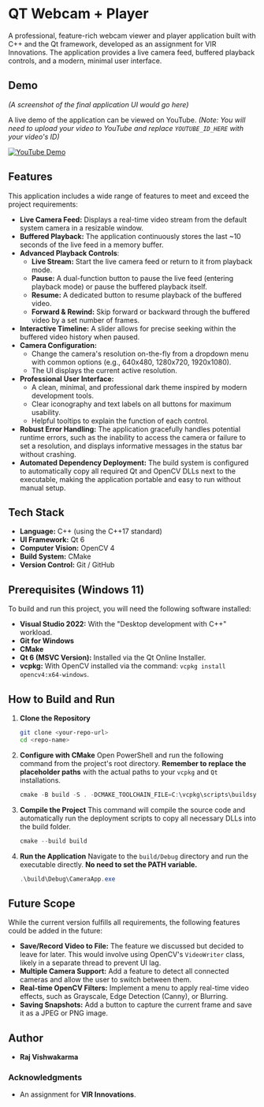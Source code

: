 # QT Webcam + Player

A professional, feature-rich webcam viewer and player application built with C++ and the Qt framework, developed as an assignment for VIR Innovations. The application provides a live camera feed, buffered playback controls, and a modern, minimal user interface.

## Demo

*(A screenshot of the final application UI would go here)*

A live demo of the application can be viewed on YouTube.
*(Note: You will need to upload your video to YouTube and replace `YOUTUBE_ID_HERE` with your video's ID)*

[![YouTube Demo](https://img.youtube.com/vi/YOUTUBE_ID_HERE/0.jpg)](https://www.youtube.com/watch?v=YOUTUBE_ID_HERE)

## Features

This application includes a wide range of features to meet and exceed the project requirements:

* **Live Camera Feed:** Displays a real-time video stream from the default system camera in a resizable window.
* **Buffered Playback:** The application continuously stores the last ~10 seconds of the live feed in a memory buffer.
* **Advanced Playback Controls**:
    * **Live Stream:** Start the live camera feed or return to it from playback mode.
    * **Pause:** A dual-function button to pause the live feed (entering playback mode) or pause the buffered playback itself.
    * **Resume:** A dedicated button to resume playback of the buffered video.
    * **Forward & Rewind:** Skip forward or backward through the buffered video by a set number of frames.
* **Interactive Timeline:** A slider allows for precise seeking within the buffered video history when paused.
* **Camera Configuration:**
    * Change the camera's resolution on-the-fly from a dropdown menu with common options (e.g., 640x480, 1280x720, 1920x1080).
    * The UI displays the current active resolution.
* **Professional User Interface:**
    * A clean, minimal, and professional dark theme inspired by modern development tools.
    * Clear iconography and text labels on all buttons for maximum usability.
    * Helpful tooltips to explain the function of each control.
* **Robust Error Handling:** The application gracefully handles potential runtime errors, such as the inability to access the camera or failure to set a resolution, and displays informative messages in the status bar without crashing.
* **Automated Dependency Deployment:** The build system is configured to automatically copy all required Qt and OpenCV DLLs next to the executable, making the application portable and easy to run without manual setup.

## Tech Stack

* **Language:** C++ (using the C++17 standard)
* **UI Framework:** Qt 6
* **Computer Vision:** OpenCV 4
* **Build System:** CMake
* **Version Control:** Git / GitHub

## Prerequisites (Windows 11)

To build and run this project, you will need the following software installed:

* **Visual Studio 2022:** With the "Desktop development with C++" workload.
* **Git for Windows**
* **CMake**
* **Qt 6 (MSVC Version):** Installed via the Qt Online Installer.
* **vcpkg:** With OpenCV installed via the command: `vcpkg install opencv4:x64-windows`.

## How to Build and Run

1.  **Clone the Repository**
    ```bash
    git clone <your-repo-url>
    cd <repo-name>
    ```

2.  **Configure with CMake**
    Open PowerShell and run the following command from the project's root directory. **Remember to replace the placeholder paths** with the actual paths to your `vcpkg` and `Qt` installations.

    ```powershell
    cmake -B build -S . -DCMAKE_TOOLCHAIN_FILE=C:\vcpkg\scripts\buildsystems\vcpkg.cmake -DCMAKE_PREFIX_PATH=C:\Qt\6.9.1\msvc2022_64
    ```

3.  **Compile the Project**
    This command will compile the source code and automatically run the deployment scripts to copy all necessary DLLs into the build folder.
    ```powershell
    cmake --build build
    ```

4.  **Run the Application**
    Navigate to the `build/Debug` directory and run the executable directly. **No need to set the PATH variable.**
    ```powershell
    .\build\Debug\CameraApp.exe
    ```

## Future Scope

While the current version fulfills all requirements, the following features could be added in the future:

* **Save/Record Video to File:** The feature we discussed but decided to leave for later. This would involve using OpenCV's `VideoWriter` class, likely in a separate thread to prevent UI lag.
* **Multiple Camera Support:** Add a feature to detect all connected cameras and allow the user to switch between them.
* **Real-time OpenCV Filters:** Implement a menu to apply real-time video effects, such as Grayscale, Edge Detection (Canny), or Blurring.
* **Saving Snapshots:** Add a button to capture the current frame and save it as a JPEG or PNG image.

## Author

* **Raj Vishwakarma**

### Acknowledgments
* An assignment for **VIR Innovations**.
